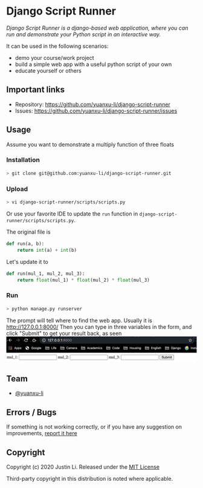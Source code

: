 # Django Script Runner

_Django Script Runner is a django-based web application, where you can run and demonstrate your Python script in an interactive way._

It can be used in the following scenarios:
- demo your course/work project
- build a simple web app with a useful python script of your own
- educate yourself or others

## Important links
* Repository: https://github.com/yuanxu-li/django-script-runner
* Issues: https://github.com/yuanxu-li/django-script-runner/issues

## Usage

Assume you want to demonstrate a multiply function of three floats

### Installation
```bash
> git clone git@github.com:yuanxu-li/django-script-runner.git
```

### Upload
```bash
> vi django-script-runner/scripts/scripts.py
```
Or use your favorite IDE to update the `run` function in `django-script-runner/scripts/scripts.py`.

The original file is
```python
def run(a, b):
    return int(a) + int(b)
```

Let's update it to
```python
def run(mul_1, mul_2, mul_3):
    return float(mul_1) * float(mul_2) * float(mul_3)
```

### Run
```bash
> python manage.py runserver
```
The prompt will tell where to find the web app. Usually it is http://127.0.0.1:8000/
Then you can type in three variables in the form, and click "Submit" to get your result back, as seen ![here](https://github.com/yuanxu-li/django-script-runner/blob/master/demo.png)

## Team

* [@yuanxu-li](https://github.com/yuanxu-li)

## Errors / Bugs

If something is not working correctly, or if you have any suggestion on improvements, [report it here](https://github.com/yuanxu-li/django-script-runner/issues)

## Copyright

Copyright (c) 2020 Justin Li. Released under the [MIT License](https://github.com/yuanxu-li/html-table-extractor/blob/master/README.md)

Third-party copyright in this distribution is noted where applicable.